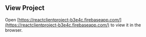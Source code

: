 ## View Project

Open [https://reactclientproject-b3e4c.firebaseapp.com/](https://reactclientproject-b3e4c.firebaseapp.com/) to view it in the browser.
